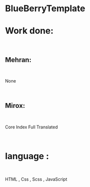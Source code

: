 # BlueBerryTemplate
<h1>Work done:</h1>
<br>
<h2>Mehran:</h2>
<br>
<p>None</p>
<br>
<h2>Mirox:</h2>
<br>
<p>Core Index Full Translated</p>
<br>
<h1>language : </h1>
<br>
<p>HTML , Css , Scss , JavaScript</p>

